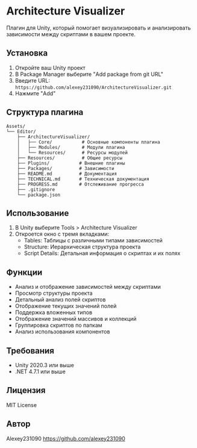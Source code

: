 # Architecture Visualizer

Плагин для Unity, который помогает визуализировать и анализировать зависимости между скриптами в вашем проекте.

## Установка

1. Откройте ваш Unity проект
2. В Package Manager выберите "Add package from git URL"
3. Введите URL: `https://github.com/alexey231090/ArchitectureVisualizer.git`
4. Нажмите "Add"

## Структура плагина

```
Assets/
└── Editor/
    ├── ArchitectureVisualizer/
    │   ├── Core/           # Основные компоненты плагина
    │   ├── Modules/        # Модули плагина
    │   └── Resources/      # Ресурсы модулей
    ├── Resources/          # Общие ресурсы
    ├── Plugins/           # Внешние плагины
    ├── Packages/          # Зависимости
    ├── README.md          # Документация
    ├── TECHNICAL.md       # Техническая документация
    ├── PROGRESS.md        # Отслеживание прогресса
    ├── .gitignore
    └── package.json
```

## Использование

1. В Unity выберите Tools > Architecture Visualizer
2. Откроется окно с тремя вкладками:
   - Tables: Таблицы с различными типами зависимостей
   - Structure: Иерархическая структура проекта
   - Script Details: Детальная информация о скриптах и их полях

## Функции

- Анализ и отображение зависимостей между скриптами
- Просмотр структуры проекта
- Детальный анализ полей скриптов
- Отображение текущих значений полей
- Поддержка вложенных типов
- Отображение значений массивов и коллекций
- Группировка скриптов по папкам
- Анализ использования компонентов

## Требования

- Unity 2020.3 или выше
- .NET 4.7.1 или выше

## Лицензия

MIT License

## Автор

Alexey231090
https://github.com/alexey231090 